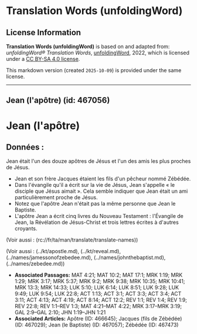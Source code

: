 # Translation Words (unfoldingWord)

## License Information

**Translation Words (unfoldingWord)** is based on and adapted from: _unfoldingWord® Translation Words_, [unfoldingWord](https://unfoldingword.org/utw), 2022, which is licensed under a [CC BY-SA 4.0 license](https://creativecommons.org/licenses/by-sa/4.0/legalcode.en).

This markdown version (created `2025-10-09`) is provided under the same license.



--------------------------------

## Jean (l'apôtre) (id: 467056)

Jean (l'apôtre)
===============

Données :
---------

Jean était l'un des douze apôtres de Jésus et l'un des amis les plus proches de Jésus.

* Jean et son frère Jacques étaient les fils d'un pêcheur nommé Zébédée.
* Dans l'évangile qu'il a écrit sur la vie de Jésus, Jean s'appelle « le disciple que Jésus aimait ». Cela semble indiquer que Jean était un ami particulièrement proche de Jésus.
* Notez que l'apôtre Jean n'était pas la même personne que Jean le Baptiste.
* L'apôtre Jean a écrit cinq livres du Nouveau Testament : l'Évangile de Jean, la Révélation de Jésus\-Christ et trois lettres écrites à d'autres croyants.

(Voir aussi : (rc://fr/ta/man/translate/translate\-names))

(Voir aussi : (../kt/apostle.md), (../kt/reveal.md), (../names/jamessonofzebedee.md), (../names/johnthebaptist.md), (../names/zebedee.md))

* **Associated Passages:** MAT 4:21; MAT 10:2; MAT 17:1; MRK 1:19; MRK 1:29; MRK 3:17; MRK 5:37; MRK 9:2; MRK 9:38; MRK 10:35; MRK 10:41; MRK 13:3; MRK 14:33; LUK 5:10; LUK 6:14; LUK 8:51; LUK 9:28; LUK 9:49; LUK 9:54; LUK 22:8; ACT 1:13; ACT 3:1; ACT 3:3; ACT 3:4; ACT 3:11; ACT 4:13; ACT 4:19; ACT 8:14; ACT 12:2; REV 1:1; REV 1:4; REV 1:9; REV 22:8; REV 1:1–REV 1:3; MAT 4:21–MAT 4:22; MRK 3:17–MRK 3:19; GAL 2:9–GAL 2:10; JHN 1:19–JHN 1:21
* **Associated Articles:** Apôtre (ID: 466645); Jacques (fils de Zébédée) (ID: 467029); Jean (le Baptiste) (ID: 467057); Zébédée (ID: 467473)

